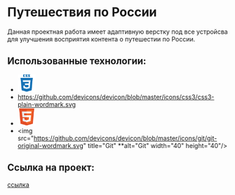 # Путешествия по России

Данная проектная работа имеет адаптивную верстку под все устройсва для улучшения восприятия контента о путешестии по России.

## Использованные технологии:
- <img src="https://github.com/devicons/devicon/blob/master/icons/css3/css3-plain-wordmark.svg" title="CSS3" alt="CSS" width="40" height="40"/>&nbsp;
- https://github.com/devicons/devicon/blob/master/icons/css3/css3-plain-wordmark.svg
- <img src="https://github.com/devicons/devicon/blob/master/icons/html5/html5-original.svg" title="HTML5" alt="HTML" width="40" height="40"/>&nbsp;
- <img src="https://github.com/devicons/devicon/blob/master/icons/git/git-original-wordmark.svg" title="Git" **alt="Git" width="40" height="40"/>
</div>

## Ссылка на проект:

[ссылка](https://sporyshevsavelii.github.io/russian-travel/)

